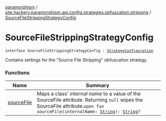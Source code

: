 [paramorphism](../../index.md) / [site.hackery.paramorphism.api.config.strategies.obfuscation.stripping](../index.md) / [SourceFileStrippingStrategyConfig](./index.md)

# SourceFileStrippingStrategyConfig

`interface SourceFileStrippingStrategyConfig : `[`StrategyConfiguration`](../../site.hackery.paramorphism.api.config/-strategy-configuration/index.md)

Contains settings for the "Source File Stripping" obfuscation strategy.

### Functions

| Name | Summary |
|---|---|
| [sourceFile](source-file.md) | Maps a class' *internal name* to a value of the SourceFile attribute. Returning `null` wipes the SourceFile attribute.`open fun sourceFile(internalName: `[`String`](https://kotlinlang.org/api/latest/jvm/stdlib/kotlin/-string/index.html)`): `[`String`](https://kotlinlang.org/api/latest/jvm/stdlib/kotlin/-string/index.html)`?` |
